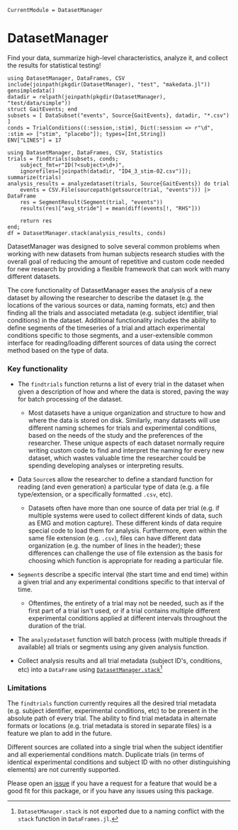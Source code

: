 ```@meta
CurrentModule = DatasetManager
```

# DatasetManager

Find your data, summarize high-level characteristics, analyze it, and collect the results for statistical testing!

```@setup simplefakedata
using DatasetManager, DataFrames, CSV
include(joinpath(pkgdir(DatasetManager), "test", "makedata.jl"))
gensimpledata()
datadir = relpath(joinpath(pkgdir(DatasetManager), "test/data/simple"))
struct GaitEvents; end
subsets = [ DataSubset("events", Source{GaitEvents}, datadir, "*.csv") ]
conds = TrialConditions((:session,:stim), Dict(:session => r"\d", :stim => ["stim", "placebo"]); types=[Int,String])
ENV["LINES"] = 17
```

```@repl simplefakedata
using DatasetManager, DataFrames, CSV, Statistics
trials = findtrials(subsets, conds;
    subject_fmt=r"ID(?<subject>\d+)",
    ignorefiles=[joinpath(datadir, "ID4_3_stim-02.csv")]);
summarize(trials)
analysis_results = analyzedataset(trials, Source{GaitEvents}) do trial
    events = CSV.File(sourcepath(getsource(trial, "events"))) |> DataFrame
    res = SegmentResult(Segment(trial, "events"))
    results(res)["avg_stride"] = mean(diff(events[!, "RHS"]))

    return res
end;
df = DatasetManager.stack(analysis_results, conds)
```

DatasetManager was designed to solve several common problems when working with new datasets
from human subjects research studies with the overall goal of reducing the amount of
repetitive and custom code needed for new research by providing a flexible framework that
can work with many different datasets.

The core functionality of DatasetManager eases the analysis of a new dataset by allowing the
researcher to describe the dataset (e.g. the locations of the various sources or data,
naming formats, etc) and then finding all the trials and associated metadata (e.g. subject
identifier, trial conditions) in the dataset. Additional functionality includes the ability
to define segments of the timeseries of a trial and attach experimental conditions specific
to those segments, and a user-extensible common interface for reading/loading different sources
of data using the correct method based on the type of data.

### Key functionality

- The `findtrials` function returns a list of every trial in the dataset when given a
  description of how and where the data is stored, paving the way for batch processing of
  the dataset.
  - Most datasets have a unique organization and structure to how and where the data is
    stored on disk. Similarly, many datasets will use different naming schemes for trials and
    experimental conditions, based on the needs of the study and the preferences of the
    researcher. These unique aspects of each dataset normally require writing custom code to
    find and interpret the naming for every new dataset, which wastes valuable time the
    researcher could be spending developing analyses or interpreting results.

- Data `Source`s allow the researcher to define a standard function for reading (and even
  generation) a particular type of data (e.g. a file type/extension, or a specifically
  formatted `.csv`, etc).
  - Datasets often have more than one source of data per trial (e.g. if multiple systems were
    used to collect different kinds of data, such as EMG and motion capture). These different
    kinds of data require special code to load them for analysis. Furthermore, even within the
    same file extension (e.g. `.csv`), files can have different data organization (e.g. the
    number of lines in the header); these differences can challenge the use of file
    extension as the basis for choosing which function is appropriate for reading a
    particular file.

- `Segment`s describe a specific interval (the start time and end time) within a given
  trial and any experimental conditions specific to that interval of time.
  - Oftentimes, the entirety of a trial may not be needed, such as if the first part of a
    trial isn't used, or if a trial contains multiple different experimental conditions
    applied at different intervals throughout the duration of the trial.

- The `analyzedataset` function will batch process (with multiple threads if available) all
  trials or segments using any given analysis function.

- Collect analysis results and all trial metadata (subject ID's, conditions, etc) into a
  `DataFrame` using [`DatasetManager.stack`](@ref)[^1]

### Limitations

The `findtrials` function currently requires all the desired trial metadata (e.g. subject
identifier, experimental conditions, etc) to be present in the absolute path of every trial.
The ability to find trial metadata in alternate formats or locations (e.g. trial metadata is
stored in separate files) is a feature we plan to add in the future.

Different sources are collated into a single trial when the subject identifier and all
experiemental conditions match. Duplicate trials (in terms of identical experimental
conditions and subject ID with no other distinguishing elements) are not currently supported.

Please open an [issue](https://github.com/NantelBiomechLab/DatasetManager.jl/issues/new) if
you have a request for a feature that would be a good fit for this package, or if you have
any issues using this package.

[^1]: `DatasetManager.stack` is not exported due to a naming conflict with the `stack`
function in `DataFrames.jl`.

